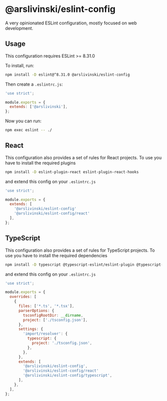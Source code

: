 # @arslivinski/eslint-config

A very opinionated ESLint configuration, mostly focused on web development.

## Usage

This configuration requires ESLint >= 8.31.0

To install, run:

```sh
npm install -D eslint@^8.31.0 @arslivinski/eslint-config
```

Then create a `.eslintrc.js`:

```js
'use strict';

module.exports = {
  extends: ['@arslivinski'],
};
```

Now you can run:

```sh
npm exec eslint -- ./
```

## React

This configuration also provides a set of rules for React projects. To use you
have to install the required plugins

```sh
npm install -D eslint-plugin-react eslint-plugin-react-hooks
```

and extend this config on your `.eslintrc.js`

```js
'use strict';

module.exports = {
  extends: [
    '@arslivinski/eslint-config'
    '@arslivinski/eslint-config/react'
  ],
};
```

## TypeScript

This configuration also provides a set of rules for TypeScript projects. To use
you have to install the required dependencies

```sh
npm install -D typescript @typescript-eslint/eslint-plugin @typescript-eslint/parser eslint-import-resolver-typescript
```

and extend this config on your `.eslintrc.js`

```js
'use strict';

module.exports = {
  overrides: [
    {
      files: ['*.ts', '*.tsx'],
      parserOptions: {
        tsconfigRootDir: __dirname,
        project: ['./tsconfig.json'],
      },
      settings: {
        'import/resolver': {
          typescript: {
            project: './tsconfig.json',
          },
        },
      },
      extends: [
        '@arslivinski/eslint-config',
        '@arslivinski/eslint-config/react'
        '@arslivinski/eslint-config/typescript',
      ],
    },
  ],
};
```
